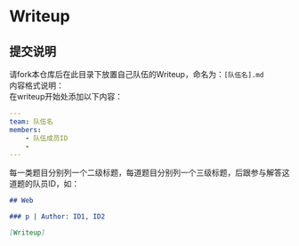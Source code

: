 # Writeup

## 提交说明

请fork本仓库后在此目录下放置自己队伍的Writeup，命名为：`[队伍名].md`  
内容格式说明：  
在writeup开始处添加以下内容：
```yml
---
team: 队伍名
members:
    - 队伍成员ID
    - 
---
```
每一类题目分别列一个二级标题，每道题目分别列一个三级标题，后跟参与解答这道题的队员ID，如：

```md
## Web

### p | Author: ID1, ID2

[Writeup]
```
